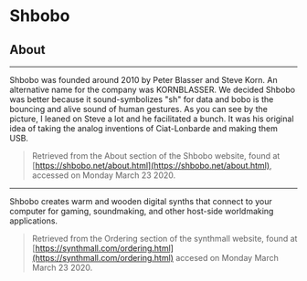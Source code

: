 # Shbobo

## About

---

Shbobo was founded around 2010 by Peter Blasser and Steve Korn. An alternative name for the company was KORNBLASSER. We decided Shbobo was better because it sound-symbolizes "sh" for data and bobo is the bouncing and alive sound of human gestures. As you can see by the picture, I leaned on Steve a lot and he facilitated a bunch. It was his original idea of taking the analog inventions of Ciat-Lonbarde and making them USB.

> Retrieved from the About section of the Shbobo website, found at [https://shbobo.net/about.html](https://shbobo.net/about.html), accessed on Monday March 23 2020. 

---

Shbobo creates warm and wooden digital synths that connect to your computer for gaming, soundmaking, and other host-side worldmaking applications. 

> Retrieved from the Ordering section of the synthmall website, found at [https://synthmall.com/ordering.html](https://synthmall.com/ordering.html) accesed on Monday March March 23 2020.
